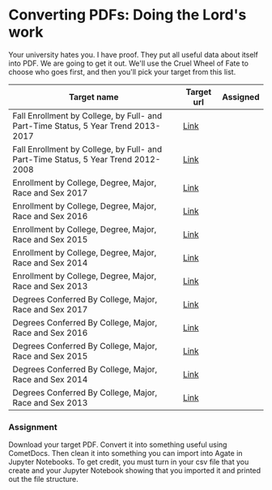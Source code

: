 # Converting PDFs: Doing the Lord's work

Your university hates you. I have proof. They put all useful data about itself into PDF. We are going to get it out. We'll use the Cruel Wheel of Fate to choose who goes first, and then you'll pick your target from this list.

|Target name|Target url|Assigned|
|-----------|----------|--------|
|Fall Enrollment by College, by Full- and Part-Time Status, 5 Year Trend 2013- 2017|[Link](https://irads.unl.edu/dmdocuments/050_fall_2017_enrl_ft_pt.pdf)||
|Fall Enrollment by College, by Full- and Part-Time Status, 5 Year Trend 2012- 2008|[Link](https://irads.unl.edu/dmdocuments/050_fall_2012_enrl_ft_pt.pdf)||
|Enrollment by College, Degree, Major, Race and Sex 2017|[Link](https://irads.unl.edu/dmdocuments/050_fall_2017_enrl_p100.pdf)||
|Enrollment by College, Degree, Major, Race and Sex 2016|[Link](https://irads.unl.edu/dmdocuments/050_fall_2016_enrl_p100.pdf)||
|Enrollment by College, Degree, Major, Race and Sex 2015|[Link](https://irads.unl.edu/dmdocuments/050_fall_2015_enrl_p100.pdf)||
|Enrollment by College, Degree, Major, Race and Sex 2014|[Link](https://irads.unl.edu/dmdocuments/050_fall_2014_enrl_p100.pdf)||
|Enrollment by College, Degree, Major, Race and Sex 2013|[Link](https://irads.unl.edu/dmdocuments/050_fall_2013_enrl_p100.pdf)||
|Degrees Conferred By College, Major, Race and Sex 2017|[Link](https://irads.unl.edu/dmdocuments/010_FY_2017_deg_p160.pdf)||
|Degrees Conferred By College, Major, Race and Sex 2016|[Link](https://irads.unl.edu/dmdocuments/010_FY_2016_deg_p160.pdf)||
|Degrees Conferred By College, Major, Race and Sex 2015|[Link](https://irads.unl.edu/dmdocuments/010_FY_2015_deg_p160.pdf)||
|Degrees Conferred By College, Major, Race and Sex 2014|[Link](https://irads.unl.edu/dmdocuments/010_FY_2014_deg_p160.pdf)||
|Degrees Conferred By College, Major, Race and Sex 2013|[Link](https://irads.unl.edu/dmdocuments/010_FY_2013_deg_p160.pdf)||

### Assignment

Download your target PDF. Convert it into something useful using CometDocs. Then clean it into something you can import into Agate in Jupyter Notebooks. To get credit, you must turn in your csv file that you create and your Jupyter Notebook showing that you imported it and printed out the file structure. 
